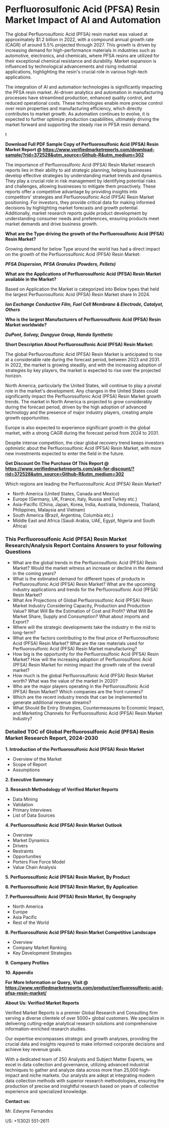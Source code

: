 <meta name="title" content="Global Perfluorosulfonic Acid (PFSA) Resin Market Impact of AI and Automation"><meta name="description" content="The global Perfluorosulfonic Acid (PFSA) resin market was valued at approximately $1.2 billion in 2022, with a compound annual growth rate (CAGR) of around 5.5% projec"><meta name="title" content="Perfluorosulfonic Acid (PFSA) Resin Market Size, Share, Scope, Trends, Growth, Opportunities, Analysis, Forecast"><h1>Perfluorosulfonic Acid (PFSA) Resin Market Impact of AI and Automation</h1><p>The global Perfluorosulfonic Acid (PFSA) resin market was valued at approximately $1.2 billion in 2022, with a compound annual growth rate (CAGR) of around 5.5% projected through 2027. This growth is driven by increasing demand for high-performance materials in industries such as automotive, electronics, and chemicals, where PFSA resins are utilized for their exceptional chemical resistance and durability. Market expansion is influenced by technological advancements and rising industrial applications, highlighting the resin's crucial role in various high-tech applications.</p><p>The integration of AI and automation technologies is significantly impacting the PFSA resin market. AI-driven analytics and automation in manufacturing processes have streamlined production, enhanced quality control, and reduced operational costs. These technologies enable more precise control over resin properties and manufacturing efficiency, which directly contributes to market growth. As automation continues to evolve, it is expected to further optimize production capabilities, ultimately driving the market forward and supporting the steady rise in PFSA resin demand.</p>t</p><p id="" class=""><strong>Download Full PDF Sample Copy of Perfluorosulfonic Acid (PFSA) Resin Market Report @ <a href="https://www.verifiedmarketreports.com/download-sample/?rid=372528&utm_source=Github-R&utm_medium=302" target="_blank">https://www.verifiedmarketreports.com/download-sample/?rid=372528&utm_source=Github-R&utm_medium=302</a></strong></p><p>The importance of&nbsp;Perfluorosulfonic Acid (PFSA) Resin Market research reports lies in their ability to aid strategic planning, helping businesses develop effective strategies by understanding market trends and dynamics. They play a crucial role in risk management by identifying potential risks and challenges, allowing businesses to mitigate them proactively. These reports offer a competitive advantage by providing insights into competitors' strategies and Perfluorosulfonic Acid (PFSA) Resin Market positioning. For investors, they provide critical data for making informed decisions by highlighting market forecasts and growth potential. Additionally, market research reports guide product development by understanding consumer needs and preferences, ensuring products meet market demands and drive business growth.</p><p><strong>What are the&nbsp;Type driving the growth of the Perfluorosulfonic Acid (PFSA) Resin Market?</strong></p><p id="" class="">Growing demand for below Type around the world has had a direct impact on the growth of the Perfluorosulfonic Acid (PFSA) Resin Market:</p><em><strong>PFSA Dispersion, PFSA Granules (Powders, Pellets)</strong></em></p><strong>What are the&nbsp;Applications&nbsp;of Perfluorosulfonic Acid (PFSA) Resin Market available in the Market?</strong></p><p id="" class="">Based on Application the Market is categorized into Below types that held the largest Perfluorosulfonic Acid (PFSA) Resin Market share In 2024.</p><em><strong>Ion Exchange Conductive Film, Fuel Cell Membrane & Electrode, Catalyst, Others</strong></em></p><strong>Who is the largest Manufacturers of Perfluorosulfonic Acid (PFSA) Resin Market worldwide?</strong></p><p><em><strong>DuPont, Solvay, Dongyue Group, Nanda Synthetic</strong></em></p><p id="" class=""><strong>Short Description About Perfluorosulfonic Acid (PFSA) Resin Market:</strong></p><p>The global Perfluorosulfonic Acid (PFSA) Resin Market is anticipated to rise at a considerable rate during the forecast period, between 2023 and 2031. In 2022, the market is growing steadily, and with the increasing adoption of strategies by key players, the market is expected to rise over the projected horizon.</p><p>North America, particularly the United States, will continue to play a pivotal role in the market's development. Any changes in the United States could significantly impact the Perfluorosulfonic Acid (PFSA) Resin Market growth trends. The market in North America is projected to grow considerably during the forecast period, driven by the high adoption of advanced technology and the presence of major industry players, creating ample growth opportunities.</p><p>Europe is also expected to experience significant growth in the global market, with a strong CAGR during the forecast period from 2024 to 2031.</p><p>Despite intense competition, the clear global recovery trend keeps investors optimistic about the Perfluorosulfonic Acid (PFSA) Resin Market, with more new investments expected to enter the field in the future.</p><p id="" class=""><strong>Get Discount On The Purchase Of This Report @ <a href="https://www.verifiedmarketreports.com/ask-for-discount/?rid=372528&utm_source=Github-R&utm_medium=302" target="_blank">https://www.verifiedmarketreports.com/ask-for-discount/?rid=372528&utm_source=Github-R&utm_medium=302</a></strong></p>Which regions are leading the Perfluorosulfonic Acid (PFSA) Resin Market?</p><ul><li>North America (United States, Canada and Mexico)</li><li>Europe (Germany, UK, France, Italy, Russia and Turkey etc.)</li><li>Asia-Pacific (China, Japan, Korea, India, Australia, Indonesia, Thailand, Philippines, Malaysia and Vietnam)</li><li>South America (Brazil, Argentina, Columbia etc.)</li><li>Middle East and Africa (Saudi Arabia, UAE, Egypt, Nigeria and South Africa)</li></ul><h3 id="" class="">This Perfluorosulfonic Acid (PFSA) Resin Market Research/Analysis Report Contains Answers to your following Questions</h3><ul><li>What are the global trends in the Perfluorosulfonic Acid (PFSA) Resin Market? Would the market witness an increase or decline in the demand in the coming years?</li><li>What is the estimated demand for different types of products in Perfluorosulfonic Acid (PFSA) Resin Market? What are the upcoming industry applications and trends for the Perfluorosulfonic Acid (PFSA) Resin Market?</li><li>What Are Projections of Global Perfluorosulfonic Acid (PFSA) Resin Market Industry Considering Capacity, Production and Production Value? What Will Be the Estimation of Cost and Profit? What Will Be Market Share, Supply and Consumption? What about imports and Export?</li><li>Where will the strategic developments take the industry in the mid to long-term?</li><li>What are the factors contributing to the final price of Perfluorosulfonic Acid (PFSA) Resin Market? What are the raw materials used for Perfluorosulfonic Acid (PFSA) Resin Market manufacturing?</li><li>How big is the opportunity for the Perfluorosulfonic Acid (PFSA) Resin Market? How will the increasing adoption of Perfluorosulfonic Acid (PFSA) Resin Market for mining impact the growth rate of the overall market?</li><li>How much is the global Perfluorosulfonic Acid (PFSA) Resin Market worth? What was the value of the market In 2020?</li><li>Who are the major players operating in the Perfluorosulfonic Acid (PFSA) Resin Market? Which companies are the front runners?</li><li>Which are the recent industry trends that can be implemented to generate additional revenue streams?</li><li>What Should Be Entry Strategies, Countermeasures to Economic Impact, and Marketing Channels for Perfluorosulfonic Acid (PFSA) Resin Market Industry?</li></ul><h3 id="" class="">Detailed TOC of Global Perfluorosulfonic Acid (PFSA) Resin Market Research Report, 2024-2030</h3><p id="" class=""><strong>1. Introduction of the Perfluorosulfonic Acid (PFSA) Resin Market</strong></p><ul><li>Overview of the Market</li><li>Scope of Report</li><li>Assumptions</li></ul><p id="" class=""><strong>2. Executive Summary</strong></p><p id="" class=""><strong>3. Research Methodology of Verified Market Reports</strong></p><ul><li>Data Mining</li><li>Validation</li><li>Primary Interviews</li><li>List of Data Sources</li></ul><p id="" class=""><strong>4. Perfluorosulfonic Acid (PFSA) Resin Market Outlook</strong></p><ul><li>Overview</li><li>Market Dynamics</li><li>Drivers</li><li>Restraints</li><li>Opportunities</li><li>Porters Five Force Model</li><li>Value Chain Analysis</li></ul><p id="" class=""><strong>5. Perfluorosulfonic Acid (PFSA) Resin Market, By Product</strong></p><p id="" class=""><strong>6. Perfluorosulfonic Acid (PFSA) Resin Market, By Application</strong></p><p id="" class=""><strong>7. Perfluorosulfonic Acid (PFSA) Resin Market, By Geography</strong></p><ul><li>North America</li><li>Europe</li><li>Asia Pacific</li><li>Rest of the World</li></ul><p id="" class=""><strong>8. Perfluorosulfonic Acid (PFSA) Resin Market Competitive Landscape</strong></p><ul><li>Overview</li><li>Company Market Ranking</li><li>Key Development Strategies</li></ul><p id="" class=""><strong>9. Company Profiles</strong></p><p id="" class=""><strong>10. Appendix</strong></p><p id="" class=""><strong>For More Information or Query, Visit @ <a href="https://www.verifiedmarketreports.com/product/perfluorosulfonic-acid-pfsa-resin-market/" target="_blank">https://www.verifiedmarketreports.com/product/perfluorosulfonic-acid-pfsa-resin-market/</a></strong></p><p id="" class=""><strong>About Us: Verified Market Reports</strong></p><p id="" class="">Verified Market Reports is a premier Global Research and Consulting firm serving a diverse clientele of over 5000+ global customers. We specialize in delivering cutting-edge analytical research solutions and comprehensive information-enriched research studies.</p><p id="" class="">Our expertise encompasses strategic and growth analyses, providing the crucial data and insights required to make informed corporate decisions and achieve key revenue goals.</p><p id="" class="">With a dedicated team of 250 Analysts and Subject Matter Experts, we excel in data collection and governance, utilizing advanced industrial techniques to gather and analyze data across more than 25,000 high-impact and niche markets. Our analysts are adept at integrating modern data collection methods with superior research methodologies, ensuring the production of precise and insightful research based on years of collective experience and specialized knowledge.</p><p id="" class=""><strong>Contact us:</strong></p><p id="" class="">Mr. Edwyne Fernandes</p><p id="" class="">US: +1(302) 551-2611</p>